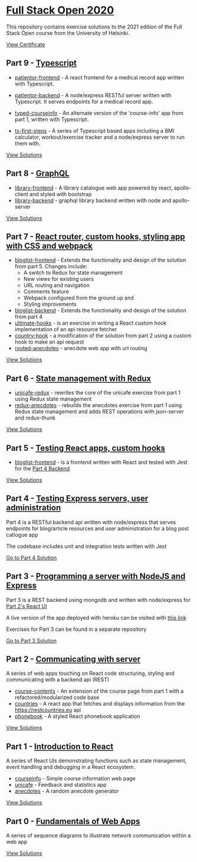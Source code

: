 # [Full Stack Open 2020](https://fullstackopen.com/en/)

This repository contains exercise solutions to the 2021 edition of the Full Stack Open course from the University of Helsinki.


[View Certificate](https://studies.cs.helsinki.fi/stats/api/certificate/fullstackopen/en/f5f6be8d637bb6201e2f8226f72685f3)

## Part 9 - [Typescript](https://fullstackopen.com/en/part9)

- [patientor-frontend](https://github.com/jeremy-ebinum/full-stack-open-2020/tree/master/part9/patientor-frontend) - A react frontend for a medical record app written with Typescript.

- [patientor-backend](https://github.com/jeremy-ebinum/full-stack-open-2020/tree/master/part9/patientor-backend) - A node/express RESTful server written with Typescript. It serves endpoints for a medical record app.

- [typed-courseinfo](https://github.com/jeremy-ebinum/full-stack-open-2020/tree/master/part9/typed-courseinfo) - An alternate version of the 'course-info' app from part 1, written with Typescript.

- [ts-first-steps](https://github.com/jeremy-ebinum/full-stack-open-2020/tree/master/part9/ts-first-steps) - A series of Typescript based apps including a BMI calculator, workout/exercise tracker and a node/express server to run them with.

[View Solutions](https://github.com/jeremy-ebinum/full-stack-open-2020/tree/master/part9/)

## Part 8 - [GraphQL](https://fullstackopen.com/en/part8)

- [library-frontend](https://github.com/jeremy-ebinum/full-stack-open-2020/tree/master/part8/library-frontend) - A library catalogue web app powered by react, apollo-client and styled with bootstrap
- [library-backend](https://github.com/jeremy-ebinum/full-stack-open-2020/tree/master/part8/library-backend) - graphql library backend written with node and apollo-server

[View Solutions](https://github.com/jeremy-ebinum/full-stack-open-2020/tree/master/part8/)

## Part 7 - [React router, custom hooks, styling app with CSS and webpack](https://fullstackopen.com/en/part7)

- [bloglist-frontend](https://github.com/jeremy-ebinum/full-stack-open-2020/tree/master/part7/bloglist-frontend) - Extends the functionality and design of the solution from part 5.
  Changes include:
  - A switch to Redux for state management
  - New views for existing users
  - URL routing and navigation
  - Comments feature
  - Webpack configured from the ground up and
  - Styling improvements
- [bloglist-backend](https://github.com/jeremy-ebinum/full-stack-open-2020/tree/master/part7/bloglist-backend) - Extends the functionality and design of the solution from part 4
- [ultimate-hooks](https://github.com/jeremy-ebinum/full-stack-open-2020/tree/master/part7/ultimate-hooks) - is an exercise in writing a React custom hook implementation of an api resource fetcher
- [country-hook](https://github.com/jeremy-ebinum/full-stack-open-2020/tree/master/part7/country-hook) - a modification of the solution from part 2 using a custom hook to make an api request
- [routed-anecdotes](https://github.com/jeremy-ebinum/full-stack-open-2020/tree/master/part7/routed-anecdotes) - anecdote web app with url routing

[View Solutions](https://github.com/jeremy-ebinum/full-stack-open-2020/tree/master/part7/)

## Part 6 - [State management with Redux](https://fullstackopen.com/en/part6)

- [unicafe-redux](https://github.com/jeremy-ebinum/full-stack-open-2020/tree/master/part6/unicafe-redux) - rewrites the core of the unicafe exercise from part 1 using Redux state management
- [redux-anecdotes](https://github.com/jeremy-ebinum/full-stack-open-2020/tree/master/part6/redux-anecdotes) - rebuilds the anecdotes exercise from part 1 using Redux state management and adds REST operations with json-server and redux-thunk

[View Solutions](https://github.com/jeremy-ebinum/full-stack-open-2020/tree/master/part6/)

## Part 5 - [Testing React apps, custom hooks](https://fullstackopen.com/en/part5)

- [bloglist-frontend](https://github.com/jeremy-ebinum/full-stack-open-2020/tree/master/part5/bloglist-frontend) - is a frontend written with React and tested with Jest for the [Part 4 Backend](https://github.com/jeremy-ebinum/full-stack-open-2020/tree/master/part4/bloglist-backend)

[View Solutions](https://github.com/jeremy-ebinum/full-stack-open-2020/tree/master/part5/)

## Part 4 - [Testing Express servers, user administration](https://fullstackopen.com/en/part4)

Part 4 is a RESTful backend api written with node/express that serves endpoints for blog/article resources and user administration for a blog post catlogue app

The codebase includes unit and integration tests written with Jest

[Go to Part 4 Solution](https://github.com/jeremy-ebinum/full-stack-open-2020/tree/master/part4/bloglist-backend)

## Part 3 - [Programming a server with NodeJS and Express](https://fullstackopen.com/en/part3)

Part 3 is a REST backend using mongodb and written with node/express for [Part 2's React UI](https://github.com/jeremy-ebinum/full-stack-open-2020/tree/master/part2)

A live version of the app deployed with heroku can be visited with [this link](https://whispering-lowlands-47274.herokuapp.com/)

Exercises for Part 3 can be found in a separate repository

[Go to Part 3 Solution](https://github.com/jeremy-ebinum/full-stack-open-2020-part3)

## Part 2 - [Communicating with server](https://fullstackopen.com/en/part2)

A series of web apps touching on React code structuring, styling and communicating with a backend api (REST)

- [course-contents](https://github.com/jeremy-ebinum/full-stack-open-2020/tree/master/part2/course-contents) - An extension of the course page from part 1 with a refactored/modularized code base
- [countries](https://github.com/jeremy-ebinum/full-stack-open-2020/tree/master/part2/countries) - A react app that fetches and displays information from the https://restcountries.eu api
- [phonebook](https://github.com/jeremy-ebinum/full-stack-open-2020/tree/master/part2/phonebook) - A styled React phonebook application

[View Solutions](https://github.com/jeremy-ebinum/full-stack-open-2020/tree/master/part2)

## Part 1 - [Introduction to React](https://fullstackopen.com/en/part1)

A series of React UIs demonstrating functions such as state management, event handling and debugging in a React ecosystem.

- [courseinfo](https://github.com/jeremy-ebinum/full-stack-open-2020/tree/master/part1/courseinfo) - Simple course information web page
- [unicafe](https://github.com/jeremy-ebinum/full-stack-open-2020/tree/master/part1/unicafe) - Feedback and statistics app
- [anecdotes](https://github.com/jeremy-ebinum/full-stack-open-2020/tree/master/part1/anecdotes) - A random anecdote generator

[View Solutions](https://github.com/jeremy-ebinum/full-stack-open-2020/tree/master/part1)

## Part 0 - [Fundamentals of Web Apps](https://fullstackopen.com/en/part0)

A series of sequence diagrams to illustrate network communication within a web app

[View Solutions](https://github.com/jeremy-ebinum/full-stack-open-2020/tree/master/part0)